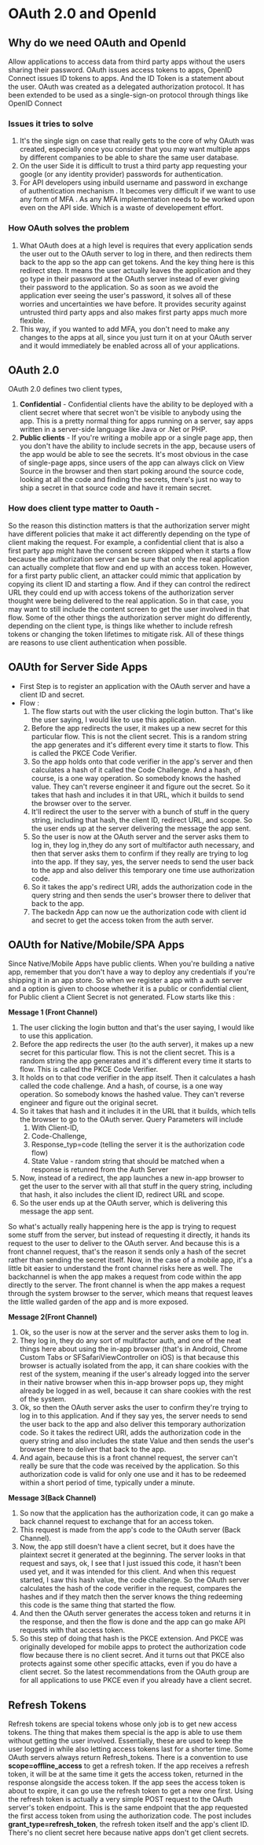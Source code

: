 # OAuth 2.0 and OpenId

## Why do we need OAuth and OpenId
Allow applications to access data from third party apps without the users sharing their password. OAuth issues access tokens to apps, OpenID Connect issues ID tokens to apps.
And the ID Token is a statement about the user.
OAuth was created as a delegated authorization protocol. It has been extended to be used as a single-sign-on protocol through things like OpenID Connect

### Issues it tries to solve
1. It's the single sign on case that really gets to the core of why OAuth was created, especially once you consider that you may want multiple apps by different companies to be 
able to share the same user database.
2. On the user Side it is difficult to trust a third party app requesting your google (or any identity provider) passwords for authentication.
3. For API developers using inbuild username and password in exchange of authentication mechanism . It becomes very difficult if we want to use any form of MFA . As any MFA implementation needs to be worked upon even on the API side. Which is a waste of developement effort.

### How OAuth solves the problem
1. What OAuth does at a high level is requires that every application sends the user out to the OAuth server to log in there, and then redirects them back to the app so the app can get tokens. And the key thing here is this redirect step. It means the user actually leaves the application and they go type in their password at the OAuth server instead of ever giving their password to the application. So as soon as we avoid the application ever seeing the user's password, it solves all of these worries and uncertainties we have before. It provides security against untrusted third party apps and also makes first party apps much more flexible. 
2. This way, if you wanted to add MFA, you don't need to make any changes to the apps at all, since you just turn it on at your OAuth server and it would immediately be enabled across all of your applications.

## OAuth 2.0
OAuth 2.0 defines two client types, 
1. **Confidential** - Confidential clients have the ability to be deployed with a client secret where that secret won't be visible to anybody using the app. This is a pretty normal thing for apps running on a server, say apps written in a server-side language like Java or .Net or PHP.
2. **Public clients** - If you're writing a mobile app or a single page app, then you don't have the ability to include secrets in the app, because users of the app would be able to see the secrets. It's most obvious in the case of single-page apps, since users of the app can always click on View Source in the browser and then start poking around the source code, looking at all the code and finding the secrets, there's just no way to ship a secret in that source code and have it remain secret.

### How does client type matter to Oauth -
So the reason this distinction matters is that the authorization server might have different policies that make it act differently depending on the type of client making
the request. For example, a confidential client that is also a first party app might have the consent screen skipped when it starts a flow because the authorization server can be sure that only the real application can actually complete that flow and end up with an access token. However, for a first party public client, an attacker could mimic that application by copying its client ID and starting a flow. And if they can control the redirect URL they could end up with access tokens of the authorization server thought were being delivered to the real application. So in that case, you may want to still include the content screen to get the user involved in that flow. Some of the other things the authorization server might do differently, depending on the client type, is things like whether to include refresh tokens or changing the token lifetimes to mitigate risk. All of these things are reasons to use client authentication when possible.

## OAUth for Server Side Apps

- First Step is to register an application with the OAuth server and have a client ID and secret.
- Flow :
  1. The flow starts out with the user clicking the login button. That's like the user saying, I would like to use this application.
  2. Before the app redirects the user, it makes up a new secret for this particular flow. This is not the client secret. This is a random string the app      generates and it's different every time it starts to flow. This is called the PKCE Code Verifier.
  3. So the app holds onto that code verifier in the app's server and then calculates a hash of it called the Code Challenge. And a hash, of course, is a one way operation. So somebody knows the hashed value. They can't reverse engineer it and figure out the secret. So it takes that hash and includes it in that URL, which it builds to send the browser over to the server.
  4. It'll redirect the user to the server with a bunch of stuff in the query string, including that hash, the client ID, redirect URL, and scope. So the user ends up at the server delivering the message the app sent.
  5. So the user is now at the OAuth server and the server asks them to log in, they log in,they do any sort of multifactor auth necessary, and then that server asks them to confirm if they really are trying to log into the app. If they say, yes, the server needs to send the user back to the app and also deliver this temporary one time use authorization code.
  6. So it takes the app's redirect URI, adds the authorization code in the query string and then sends the user's browser there to deliver that back to the app.
  7. The backedn App can now ue the authorization code with client id and secret to get the access token from the auth server.

## OAUth for Native/Mobile/SPA Apps

Since Native/Mobile Apps have public clients. When you're building a native app, remember that you don't have a way to deploy any credentials if you're shipping it in an app store. So when we register a app with a auth server and a option is given to choose whether it is a public or confidential client, for Public client a Client Secret is not generated.
FLow starts like this :

**Message 1 (Front Channel)**
1. The user clicking the login button and that's the user saying, I would like to use this application.
2. Before the app redirects the user (to the auth server), it makes up a new secret for this particular flow. This is not the client secret. This is a random string the app generates and it's different every time it starts to flow. This is called the PKCE Code Verifier.
3. It holds on to that code verifier in the app itself. Then it calculates a hash called the code challenge. And a hash, of course, is a one way operation. So somebody knows the hashed value. They can't reverse engineer and figure out the original secret.
4. So it takes that hash and it includes it in the URL that it builds, which tells the browser to go to the OAuth server. Query Parameters will include
    1. With Client-ID, 
    2. Code-Challenge, 
    3. Response_typ=code (telling the server it is the authorization code flow)
    4. State Value - random string that should be matched when a response is retunred from the Auth Server
5. Now, instead of a redirect, the app launches a new in-app browser to get the user to the server with all that stuff in the query string, including that hash, it also includes the client ID, redirect URL and scope.
6. So the user ends up at the OAuth server, which is delivering this message the app sent.

So what's actually really happening here is the app is trying to request some stuff from the server, but instead of requesting it directly, it hands its request to the user to deliver to the OAuth server. And because this is a front channel request, that's the reason it sends only a hash of the secret rather than sending the secret itself. Now, in the case of a mobile app, it's a little bit easier to understand the front channel risks here as well. 
The backchannel is when the app makes a request from code within the app directly to the server. The front channel is when the app makes a request through the system browser to the server, which means that request leaves the little walled garden of the app and is more exposed. 

**Message 2(Front Channel)**
1. Ok, so the user is now at the server and the server asks them to log in.
2. They log in, they do any sort of multifactor auth, and one of the neat things here about using the in-app browser (that's in Android, Chrome Custom Tabs or SFSafariViewController on iOS) is that because this browser is actually isolated from the app, it can share cookies with the rest of the system, meaning if the user's already logged into the server in their native browser when this in-app browser pops up, they might already be logged in as well, because it can share cookies with the rest of the system.
3. Ok, so then the OAuth server asks the user to confirm they're trying to log in to this application. And if they say yes, the server needs to send the user back to the app and also deliver this temporary authorization code. So it takes the redirect URI, adds the authorization code in the query string and also includes the state Value and then sends the user's browser there to deliver that back to the app. 
4. And again, because this is a front channel request, the server can't really be sure that the code was received by the application. So this authorization code is valid for only one use and it has to be redeemed within a short period of time, typically under a minute.

**Message 3(Back Channel)**
1. So now that the application has the authorization code, it can go make a back channel request to exchange that for an access token.
2. This request is made from the app's code to the OAuth server (Back Channel).
3. Now, the app still doesn't have a client secret, but it does have the plaintext secret it generated at the beginning. The server looks in that request and says, ok, I see that I just issued this code, it hasn't been used yet, and it was intended for this client. And when this request started, I saw this hash value, the code challenge. So the OAuth server calculates the hash of the code verifier in the request, compares the hashes and if they match then the server knows the thing redeeming this code is the same thing that started the flow.
4. And then the OAuth server generates the access token and returns it in the response, and then the flow is done and the app can go make API requests with that access token.
5. So this step of doing that hash is the PKCE extension.
And PKCE was originally developed for mobile apps to protect the authorization code flow because there is no client secret. And it turns out that PKCE also protects against some other specific attacks, even if you do have a client secret. So the latest recommendations from the OAuth group are for all applications to use PKCE even if you already have a client secret.


## Refresh Tokens
Refresh tokens are special tokens whose only job is to get new access tokens. The thing that makes them special is the app is able to use them without getting the user involved. Essentially, these are used to keep the user logged in while also letting access tokens last for a shorter time.
Some OAuth servers always return Refresh_tokens. There is a convention to use **scope=offline_access** to get a refresh token.
If the app receives a refresh token, it will be at the same time it gets the access token, returned in the response alongside the access token. If the app sees the access token is about to expire, it can go use the refresh token to get a new one first. Using the refresh token is actually a very simple POST request to the OAuth server's token endpoint. This is the same endpoint that the app requested the first access token from using the authorization code. The post includes **grant_type=refresh_token**, the refresh token itself and the app's client ID. There's no client secret here because native apps don't get client secrets.
